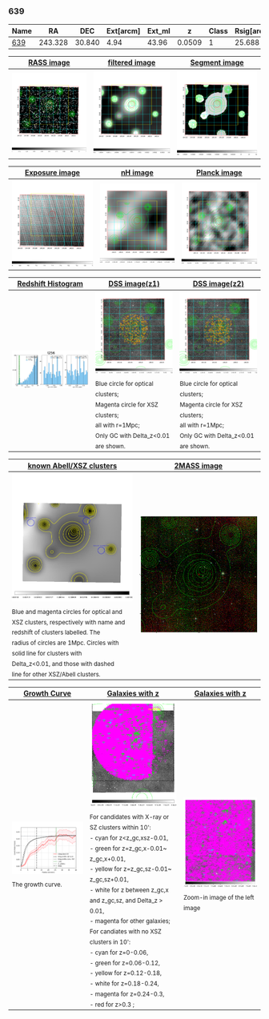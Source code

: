 <div STYLE="page-break-after: always;"></div>

### 639

|Name          |RA          |DEC      | Ext[arcm] | Ext_ml | z    | Class| Rsig[arcmin] | CRsig[c/s] | CR500[c/s] | R500[Mpc] |L500[erg/s]|F500[erg/s/cm^2]| M500[Msun]|Tx[keV]|beta|GC(XSZ,Delta_z<0.01)| GC(OPT,Delta_z<0.01)|GC|alias|
|--------------|------------|------------|---|---|-----------|--------|------|------|----|----|----|----|----|----|----|----|----|----|---|
|[639](script/639.md)     | 243.328       | 30.840       | 4.94    | 43.96   | 0.0509 | 1   | 25.688 |0.220 |0.202 |0.684 |2.182e+43 |3.556e-12 |9.551e+13 |2.114 |0.623 |-, |Wen, |-, |t256|

|[RASS image](../image/639/639_img.pdf)|[filtered image](../image/639/639_fil.pdf)|[Segment image](../image/639/639_seg.pdf)|
|-------------------|--------------------|-------------------|
| <img src="../image/639/639_img.png" width="300">  | <img src="../image/639/639_fil.png" width="300">   | <img src="../image/639/639_seg.png" width="300">  |

|[Exposure image](../image/639/639_mex.pdf)| [nH image](../image/639/639_nh.pdf)| [Planck image](../image/639/639_p.pdf)|
|-------------------|--------------------|-------------------|
|<img src="../image/639/639_mex.png" width="300">   | <img src="../image/639/639_nh.png" width="300">    | <img src="../image/639/639_p.png" width="300"> |

|[Redshift Histogram](../image/639/639_zg.pdf) | [DSS image(z1)](../image/639/639_dss_z1.pdf)      |  [DSS image(z2)](../image/639/639_dss_z2.pdf)    |
|-------------------|--------------------|-------------------|
|<img src="../image/639/639_zg.png" width="300"> |<img src="../image/639/639_dss_z1.png" width="300"> <sub><br>Blue circle for optical clusters; <br>Magenta circle for XSZ clusters; <br>all with r=1Mpc; <br>Only GC with Delta_z<0.01 are shown. </sub>| <img src="../image/639/639_dss_z2.png" width="300"><sub><br>Blue circle for optical clusters; <br>Magenta circle for XSZ clusters; <br>all with r=1Mpc; <br>Only GC with Delta_z<0.01 are shown. </sub> |

|[known Abell/XSZ clusters](../image/639/639_m.pdf) | [2MASS image](../image/639/639_2mass.pdf)      |
|-------------------|-------------------|
|<img src=../image/639/639_m.png width="300"> <sub><br>Blue and magenta circles for optical and <br>XSZ clusters, respectively with name and <br>redshift of clusters labelled. The <br>radius of circles are 1Mpc. Circles with <br>solid line for clusters with <br>Delta_z<0.01, and those with dashed <br>line for other XSZ/Abell clusters.        </sub>|<img src="../image/639/639_2mass.png" width="300">  |

|[Growth Curve](../image/639/639_gca_all.png) |[Galaxies with z](../image/639/639_opt_ned.pdf) |[Galaxies with z](../image/639/639_opt_ned_zoom.pdf) |
|-------------------|-------------------|-------------------|
| <img src="../image/639/639_gca_all.png" width="300"> <sub><br>The growth curve.</sub>| <img src=../image/639/639_opt_ned.png width="300"> <br><sub> For candidates with X-ray or SZ clusters within 10': <br> - cyan for z<z_gc,xsz-0.01, <br> - green for z=z_gc,x-0.01~ z_gc,x+0.01, <br> - yellow for z=z_gc,sz-0.01~ z_gc,sz+0.01, <br> - white for z between z_gc,x and z_gc,sz, and Delta_z > 0.01, <br> - magenta for other galaxies; <br>For candiates with no XSZ clusters in 10': <br> - cyan for z=0-0.06, <br> - green for z=0.06-0.12, <br> - yellow for z=0.12-0.18, <br> - white for z=0.18-0.24, <br> - magenta for z=0.24-0.3, <br> - red for z>0.3 ;  </sub>|<img src=../image/639/639_opt_ned_zoom.png width="300">  <br><sub> Zoom-in image of the left image</sub>|




